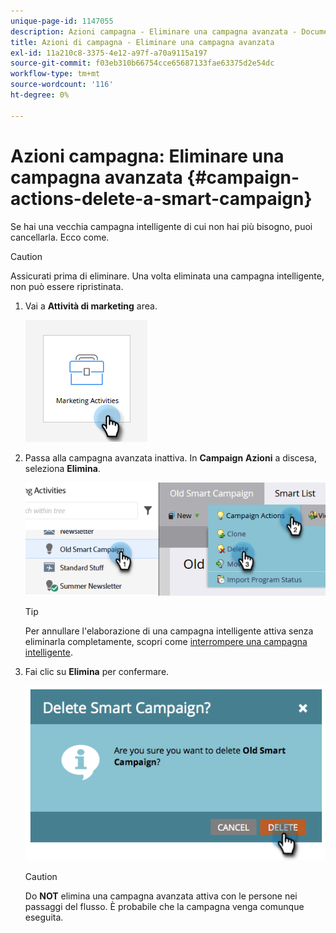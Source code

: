 ```yaml
---
unique-page-id: 1147055
description: Azioni campagna - Eliminare una campagna avanzata - Documenti Marketo - Documentazione del prodotto
title: Azioni di campagna - Eliminare una campagna avanzata
exl-id: 11a210c8-3375-4e12-a97f-a70a9115a197
source-git-commit: f03eb310b66754cce65687133fae63375d2e54dc
workflow-type: tm+mt
source-wordcount: '116'
ht-degree: 0%

---
```


# Azioni campagna: Eliminare una campagna avanzata {#campaign-actions-delete-a-smart-campaign}

Se hai una vecchia campagna intelligente di cui non hai più bisogno, puoi cancellarla. Ecco come.

>[!CAUTION]
>
>Assicurati prima di eliminare. Una volta eliminata una campagna intelligente, non può essere ripristinata.

1. Vai a **Attività di marketing** area.

   ![](assets/campaign-actions-delete-a-smart-campaign-1.png)

1. Passa alla campagna avanzata inattiva. In **Campaign** **Azioni** a discesa, seleziona **Elimina**.

   ![](assets/campaign-actions-delete-a-smart-campaign-2.png)

   >[!TIP]
   >
   >Per annullare l&#39;elaborazione di una campagna intelligente attiva senza eliminarla completamente, scopri come [interrompere una campagna intelligente](/help/marketo/product-docs/core-marketo-concepts/smart-campaigns/using-smart-campaigns/abort-a-smart-campaign.md).

1. Fai clic su **Elimina** per confermare.

   ![](assets/campaign-actions-delete-a-smart-campaign-3.png)

   >[!CAUTION]
   >
   >Do **NOT** elimina una campagna avanzata attiva con le persone nei passaggi del flusso. È probabile che la campagna venga comunque eseguita.
